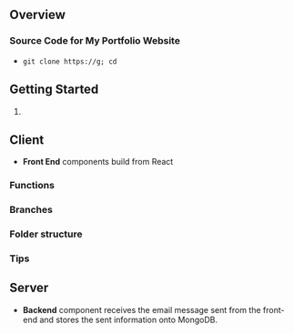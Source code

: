 
## Overview


### Source Code for My Portfolio Website
- `git clone https://g; cd `

## Getting Started

1.

## Client 

- **Front End** components build from React

### Functions
### Branches
### Folder structure
### Tips

## Server

- **Backend** component receives the email message sent from the front-end and stores the sent information onto MongoDB.
